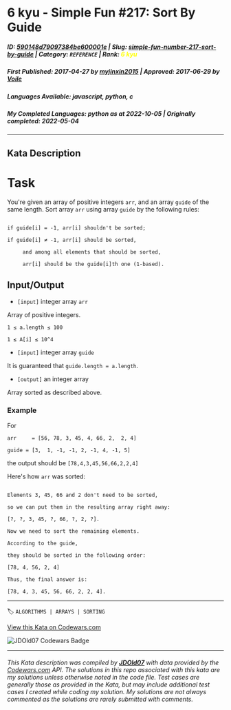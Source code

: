 # 6 kyu - Simple Fun #217: Sort By Guide

##### **ID**: [590148d79097384be600001e](https://www.codewars.com/kata/590148d79097384be600001e) | **Slug**: [simple-fun-number-217-sort-by-guide](https://www.codewars.com/kata/590148d79097384be600001e) | **Category**: `REFERENCE` | **Rank**: <span style="color:yellow">6 kyu</span>

##### **First Published**: 2017-04-27 ***by*** [myjinxin2015](https://www.codewars.com/users/myjinxin2015) | **Approved**: 2017-06-29 ***by*** [Voile](https://www.codewars.com/users/Voile)

##### **Languages Available**: javascript, python, c

##### **My Completed Languages**: python ***as at*** 2022-10-05 | **Originally completed**: 2022-05-04

---

## Kata Description


# Task



 You're given an array of positive integers `arr`, and an array `guide` of the same length. Sort array `arr` using array `guide` by the following rules:

```

if guide[i] = -1, arr[i] shouldn't be sorted;

if guide[i] ≠ -1, arr[i] should be sorted, 

     and among all elements that should be sorted, 

     arr[i] should be the guide[i]th one (1-based).

```



## Input/Output





 - `[input]` integer array `arr`



  Array of positive integers.



  `1 ≤ a.length ≤ 100`



  `1 ≤ A[i] ≤ 10^4`



 

 - `[input]` integer array `guide`



  It is guaranteed that `guide.length = a.length`.





 - `[output]` an integer array



  Array sorted as described above.



### Example



 For

 

 `arr     = [56, 78, 3, 45, 4, 66, 2,  2, 4]`

 

 `guide = [3,  1, -1, -1, 2, -1, 4, -1, 5]`

 

 the output should be `[78,4,3,45,56,66,2,2,4]`



 Here's how `arr` was sorted:

```

Elements 3, 45, 66 and 2 don't need to be sorted, 

so we can put them in the resulting array right away:

[?, ?, 3, 45, ?, 66, ?, 2, ?].

Now we need to sort the remaining elements. 

According to the guide, 

they should be sorted in the following order:

[78, 4, 56, 2, 4]

Thus, the final answer is:

[78, 4, 3, 45, 56, 66, 2, 2, 4].

```

---


🏷 `ALGORITHMS | ARRAYS | SORTING`


[View this Kata on Codewars.com](https://www.codewars.com/kata/590148d79097384be600001e)

![](https://www.codewars.com/users/jdold07/badges/large "JDOld07 Codewars Badge")

---

###### *This Kata description was compiled by [**JDOld07**](https://tpstech.dev) with data provided by the [Codewars.com](https://www.codewars.com) API.  The solutions in this repo associated with this kata are my solutions unless otherwise noted in the code file.  Test cases are generally those as provided in the Kata, but may include additional test cases I created while coding my solution.  My solutions are not always commented as the solutions are rarely submitted with comments.*
